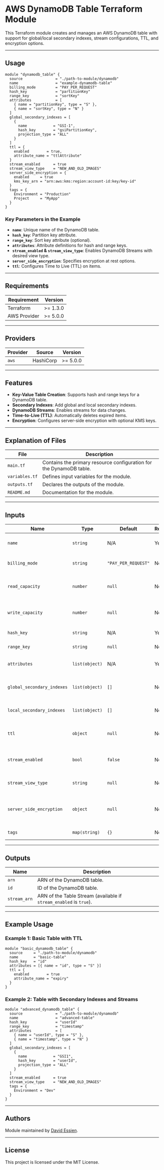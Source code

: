 # AWS DynamoDB Table Terraform Module

This Terraform module creates and manages an AWS DynamoDB table with support for global/local secondary indexes, stream configurations, TTL, and encryption options.

---

## **Usage**

```hcl
module "dynamodb_table" {
  source               = "./path-to-module/dynamodb"
  name                 = "example-dynamodb-table"
  billing_mode         = "PAY_PER_REQUEST"
  hash_key             = "partitionKey"
  range_key            = "sortKey"
  attributes           = [
    { name = "partitionKey", type = "S" },
    { name = "sortKey", type = "N" }
  ]
  global_secondary_indexes = [
    {
      name            = "GSI-1",
      hash_key        = "gsiPartitionKey",
      projection_type = "ALL"
    }
  ]
  ttl = {
    enabled        = true,
    attribute_name = "ttlAttribute"
  }
  stream_enabled      = true
  stream_view_type    = "NEW_AND_OLD_IMAGES"
  server_side_encryption = {
    enabled     = true
    kms_key_arn = "arn:aws:kms:region:account-id:key/key-id"
  }
  tags = {
    Environment = "Production"
    Project     = "MyApp"
  }
}
```

### Key Parameters in the Example

- **`name`**: Unique name of the DynamoDB table.
- **`hash_key`**: Partition key attribute.
- **`range_key`**: Sort key attribute (optional).
- **`attributes`**: Attribute definitions for hash and range keys.
- **`stream_enabled` & `stream_view_type`**: Enables DynamoDB Streams with desired view type.
- **`server_side_encryption`**: Specifies encryption at rest options.
- **`ttl`**: Configures Time to Live (TTL) on items.

---

## **Requirements**

| Requirement  | Version  |
| ------------ | -------- |
| Terraform    | >= 1.3.0 |
| AWS Provider | >= 5.0.0 |

---

## **Providers**

| Provider | Source    | Version  |
| -------- | --------- | -------- |
| `aws`    | HashiCorp | >= 5.0.0 |

---

## **Features**

- **Key-Value Table Creation**: Supports hash and range keys for a DynamoDB table.
- **Secondary Indexes**: Add global and local secondary indexes.
- **DynamoDB Streams**: Enables streams for data changes.
- **Time-to-Live (TTL)**: Automatically deletes expired items.
- **Encryption**: Configures server-side encryption with optional KMS keys.

---

## **Explanation of Files**

| File           | Description                                                         |
| -------------- | ------------------------------------------------------------------- |
| `main.tf`      | Contains the primary resource configuration for the DynamoDB table. |
| `variables.tf` | Defines input variables for the module.                             |
| `outputs.tf`   | Declares the outputs of the module.                                 |
| `README.md`    | Documentation for the module.                                       |

---

## **Inputs**

| Name                       | Type           | Default             | Required | Description                                                   |
| -------------------------- | -------------- | ------------------- | -------- | ------------------------------------------------------------- |
| `name`                     | `string`       | N/A                 | Yes      | Unique name for the DynamoDB table.                           |
| `billing_mode`             | `string`       | `"PAY_PER_REQUEST"` | No       | Billing mode (`PAY_PER_REQUEST` or `PROVISIONED`).            |
| `read_capacity`            | `number`       | `null`              | No       | Read capacity (required if `billing_mode` is `PROVISIONED`).  |
| `write_capacity`           | `number`       | `null`              | No       | Write capacity (required if `billing_mode` is `PROVISIONED`). |
| `hash_key`                 | `string`       | N/A                 | Yes      | Hash (partition) key for the table.                           |
| `range_key`                | `string`       | `null`              | No       | Range (sort) key for the table.                               |
| `attributes`               | `list(object)` | N/A                 | Yes      | List of attribute definitions for the table.                  |
| `global_secondary_indexes` | `list(object)` | `[]`                | No       | Definitions for global secondary indexes.                     |
| `local_secondary_indexes`  | `list(object)` | `[]`                | No       | Definitions for local secondary indexes.                      |
| `ttl`                      | `object`       | `null`              | No       | TTL configuration with `enabled` and `attribute_name`.        |
| `stream_enabled`           | `bool`         | `false`             | No       | Whether to enable DynamoDB Streams.                           |
| `stream_view_type`         | `string`       | `null`              | No       | Stream view type (`NEW_IMAGE`, `OLD_IMAGE`, etc.).            |
| `server_side_encryption`   | `object`       | `null`              | No       | Server-side encryption configuration (optional KMS key).      |
| `tags`                     | `map(string)`  | `{}`                | No       | Tags to apply to the resource.                                |

---

## **Outputs**

| Name         | Description                                                        |
| ------------ | ------------------------------------------------------------------ |
| `arn`        | ARN of the DynamoDB table.                                         |
| `id`         | ID of the DynamoDB table.                                          |
| `stream_arn` | ARN of the Table Stream (available if `stream_enabled` is `true`). |

---

## **Example Usage**

### Example 1: Basic Table with TTL

```hcl
module "basic_dynamodb_table" {
  source     = "./path-to-module/dynamodb"
  name       = "basic-table"
  hash_key   = "id"
  attributes = [{ name = "id", type = "S" }]
  ttl = {
    enabled        = true
    attribute_name = "expiry"
  }
}
```

### Example 2: Table with Secondary Indexes and Streams

```hcl
module "advanced_dynamodb_table" {
  source               = "./path-to-module/dynamodb"
  name                 = "advanced-table"
  hash_key             = "userId"
  range_key            = "timestamp"
  attributes           = [
    { name = "userId", type = "S" },
    { name = "timestamp", type = "N" }
  ]
  global_secondary_indexes = [
    {
      name            = "GSI1",
      hash_key        = "userId",
      projection_type = "ALL"
    }
  ]
  stream_enabled      = true
  stream_view_type    = "NEW_AND_OLD_IMAGES"
  tags = {
    Environment = "Dev"
  }
}
```

---

## **Authors**

Module maintained by [David Essien](https://davidessien.com).

---

## **License**

This project is licensed under the MIT License.
